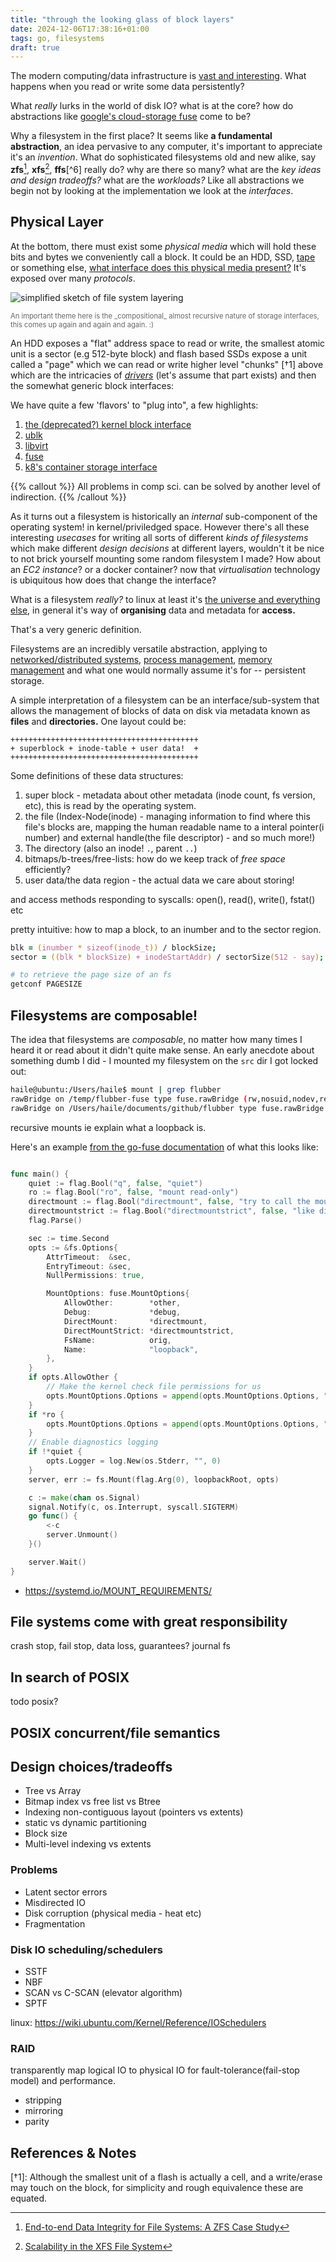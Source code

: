 ```yaml
---
title: "through the looking glass of block layers"
date: 2024-12-06T17:38:16+01:00
tags: go, filesystems
draft: true
---
```


The modern computing/data infrastructure is [vast and interesting](https://landscape.cncf.io/). What happens when you read or write some data persistently?

What _really_ lurks in the world of disk IO? what is at the core? how do abstractions like [google's cloud-storage fuse](https://cloud.google.com/storage/docs/cloud-storage-fuse/overview) come to be?

Why a filesystem in the first place? It seems like **a fundamental abstraction**, an idea pervasive to any computer, it's important to appreciate it's an _invention_. What do sophisticated filesystems old and new alike, say **zfs**[^3], **xfs**[^4], **ffs**[^6] really do? why are there so many? what are the _key ideas and design tradeoffs?_ what are the _workloads?_ Like all abstractions we begin not by looking at the implementation we look at the _interfaces_.

## Physical Layer
At the bottom, there must exist some _physical media_ which will hold these bits and bytes we conveniently call a block. It could be an HDD, SSD, [tape](https://aws.amazon.com/storagegateway/vtl/) or something else, [what interface does this physical media present?](https://pages.cs.wisc.edu/~remzi/OSTEP/file-devices.pdf) It's exposed over many _protocols_.

![simplified sketch of file system layering](/sketch_fs.svg)

<p class="subtext" style="font-size: 0.8em; color: #666;"> An important theme here is the _compositional_ almost recursive nature of storage interfaces, this comes up again and again and again. :) </p>


An HDD exposes a "flat" address space to read or write, the smallest atomic unit is a sector (e.g 512-byte block) and flash based 
SSDs expose a unit called a "page" which we can read or write higher level "chunks" [†1] above which are the intricacies of [_drivers_](https://lwn.net/Kernel/LDD3/) (let's assume that part exists) and then the somewhat generic block interfaces:

We have quite a few 'flavors' to "plug into", a few highlights: 
1. [the (deprecated?) kernel block interface](https://linux-kernel-labs.github.io/refs/heads/master/labs/block_device_drivers.html#overview)
2. [ublk](https://spdk.io/doc/ublk.html)
3. [libvirt](https://libvirt.org/storage.html)
4. [fuse](https://www.kernel.org/doc/html/v6.3/filesystems/fuse.html)
5. [k8's container storage interface](https://github.com/container-storage-interface/spec/blob/master/spec.md)


{{% callout %}}
All problems in comp sci. can be solved by another level of indirection.
{{% /callout %}}

As it turns out a filesystem is historically an _internal_ sub-component of the operating system! in kernel/priviledged space. However there's all these interesting _usecases_ for writing all sorts of different _kinds of filesystems_ which make different _design decisions_ at different layers, wouldn't it be nice to not brick yourself mounting some random filesystem I made? How about an _EC2 instance_? or a docker container? now that _virtualisation_ technology is ubiquitous how does that change the interface?

What is a filesystem _really?_ to linux at least it's [the universe and everything else](https://en.wikipedia.org/wiki/Everything_is_a_file), in general it's way of **organising** data and metadata for **access.**

That's a very generic definition.

Filesystems are an incredibly versatile abstraction, applying to [networked/distributed systems](https://static.googleusercontent.com/media/research.google.com/en//archive/gfs-sosp2003.pdf), [process management](https://man7.org/linux/man-pages/man7/cgroups.7.html), [memory management](https://docs.kernel.org/filesystems/tmpfs.html) and what one would normally assume it's for -- persistent storage.

A simple interpretation of a filesystem can be an interface/sub-system that allows the management of blocks of data on disk via metadata known as **files** and **directories.** One layout could be:
```
++++++++++++++++++++++++++++++++++++++++++
+ superblock + inode-table + user data!  +
++++++++++++++++++++++++++++++++++++++++++
```

Some definitions of these data structures:
1. super block - metadata about other metadata (inode count, fs version, etc), this is read by the operating system.
2. the file (Index-Node(inode) - managing information to find where this file's blocks are, mapping the human readable name to a interal pointer(i number) and external handle(the file descriptor) - and so much more!)
3. The directory (also an inode! `.`, parent `..`)
4. bitmaps/b-trees/free-lists: how do we keep track of _free space_ efficiently?
5. user data/the data region - the actual data we care about storing!

and access methods responding to syscalls: open(), read(), write(), fstat() etc

pretty intuitive: how to map a block, to an inumber and to the sector region.
```zsh
blk = (inumber * sizeof(inode_t)) / blockSize;
sector = ((blk * blockSize) + inodeStartAddr) / sectorSize(512 - say);

# to retrieve the page size of an fs
getconf PAGESIZE
```

## Filesystems are composable!

The idea that filesystems are _composable_, no matter how many times I heard it or read about it didn't quite make sense. An early anecdote about something dumb I did - I mounted my filesystem on the `src` dir I got locked out:

```bash
haile@ubuntu:/Users/haile$ mount | grep flubber
rawBridge on /temp/flubber-fuse type fuse.rawBridge (rw,nosuid,nodev,relatime,user_id=0,group_id=0,max_read=131072)
rawBridge on /Users/haile/documents/github/flubber type fuse.rawBridge (rw,nosuid,nodev,relatime,user_id=501,group_id=501,max_read=131072)
```

recursive mounts ie explain what a loopback is. 

Here's an example [from the go-fuse documentation](https://github.com/hanwen/go-fuse/blob/master/example/loopback/main.go)
of what this looks like:

```go

func main() {
	quiet := flag.Bool("q", false, "quiet")
	ro := flag.Bool("ro", false, "mount read-only")
	directmount := flag.Bool("directmount", false, "try to call the mount syscall instead of executing fusermount")
	directmountstrict := flag.Bool("directmountstrict", false, "like directmount, but don't fall back to fusermount")
	flag.Parse()

	sec := time.Second
	opts := &fs.Options{
		AttrTimeout:  &sec,
		EntryTimeout: &sec,
		NullPermissions: true,

		MountOptions: fuse.MountOptions{
			AllowOther:        *other,
			Debug:             *debug,
			DirectMount:       *directmount,
			DirectMountStrict: *directmountstrict,
			FsName:            orig,   
			Name:              "loopback",
		},
	}
	if opts.AllowOther {
		// Make the kernel check file permissions for us
		opts.MountOptions.Options = append(opts.MountOptions.Options, "default_permissions")
	}
	if *ro {
		opts.MountOptions.Options = append(opts.MountOptions.Options, "ro")
	}
	// Enable diagnostics logging
	if !*quiet {
		opts.Logger = log.New(os.Stderr, "", 0)
	}
	server, err := fs.Mount(flag.Arg(0), loopbackRoot, opts)

	c := make(chan os.Signal)
	signal.Notify(c, os.Interrupt, syscall.SIGTERM)
	go func() {
		<-c
		server.Unmount()
	}()

	server.Wait()
}
```

- https://systemd.io/MOUNT_REQUIREMENTS/

## File systems come with great responsibility
crash stop, fail stop, data loss, guarantees? journal fs

## In search of POSIX
todo posix?

## POSIX concurrent/file semantics

## Design choices/tradeoffs
- Tree vs Array
- Bitmap index vs free list vs Btree
- Indexing non-contiguous layout (pointers vs extents)
- static vs dynamic partitioning
- Block size
- Multi-level indexing vs extents

### Problems
- Latent sector errors
- Misdirected IO
- Disk corruption (physical media - heat etc)
- Fragmentation

### Disk IO scheduling/schedulers
- SSTF
- NBF
- SCAN vs C-SCAN (elevator algorithm)
- SPTF

linux: https://wiki.ubuntu.com/Kernel/Reference/IOSchedulers

### RAID
transparently map logical IO to physical IO for fault-tolerance(fail-stop model) and performance.
- stripping
- mirroring
- parity

## References & Notes
[^1]: [Can Applications Recover from fsync Failures?](https://www.usenix.org/system/files/atc20-rebello.pdf)
[^2]: [Protocol Aware Recovery](https://www.usenix.org/conference/fast18/presentation/alagappan)
[^3]: [End-to-end Data Integrity for File Systems: A ZFS Case Study](https://research.cs.wisc.edu/wind/Publications/zfs-corruption-fast10.pdf)
[^4]: [Scalability in the XFS File System](https://users.soe.ucsc.edu/~sbrandt/290S/xfs.pdf)
[^5]: [fast file system(FFS)](https://dsf.berkeley.edu/cs262/FFS-annotated.pdf)
[^8]: [Exploiting Cloud Object Storage for High-Performance Analytics](https://www.vldb.org/pvldb/vol16/p2769-durner.pdf)

[†1]: Although the smallest unit of a flash is actually a cell, and a write/erase may touch on the block, for simplicity and rough equivalence these are equated.
